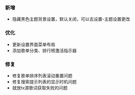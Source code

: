 ### 新增

- 隐藏黑色主题背景设置，默认关闭，可以去设置-主题设置更改

### 优化

- 更新设置界面菜单布局
- 添加歌单分类、排行榜激活指示器

### 修复

- 修复歌单排序列表滚动重置问题
- 修复搜索提示列表的显示时机问题
- 就放tx源歌词获取失败的问题

